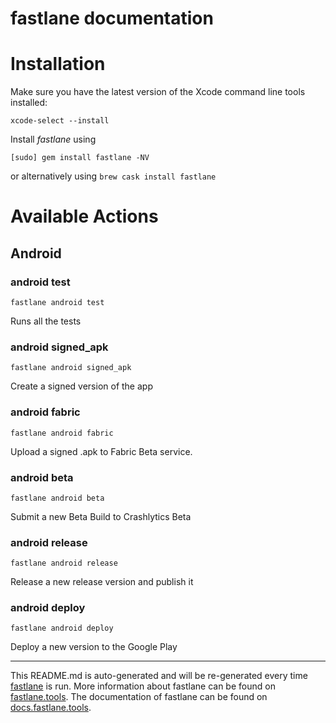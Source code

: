 fastlane documentation
================
# Installation

Make sure you have the latest version of the Xcode command line tools installed:

```
xcode-select --install
```

Install _fastlane_ using
```
[sudo] gem install fastlane -NV
```
or alternatively using `brew cask install fastlane`

# Available Actions
## Android
### android test
```
fastlane android test
```
Runs all the tests
### android signed_apk
```
fastlane android signed_apk
```
Create a signed version of the app
### android fabric
```
fastlane android fabric
```
Upload a signed .apk to Fabric Beta service.
### android beta
```
fastlane android beta
```
Submit a new Beta Build to Crashlytics Beta
### android release
```
fastlane android release
```
Release a new release version and publish it
### android deploy
```
fastlane android deploy
```
Deploy a new version to the Google Play

----

This README.md is auto-generated and will be re-generated every time [fastlane](https://fastlane.tools) is run.
More information about fastlane can be found on [fastlane.tools](https://fastlane.tools).
The documentation of fastlane can be found on [docs.fastlane.tools](https://docs.fastlane.tools).

